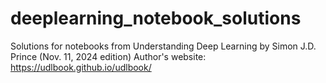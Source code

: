 # deeplearning_notebook_solutions
Solutions for notebooks from Understanding Deep Learning by Simon J.D. Prince (Nov. 11, 2024 edition)
Author's website: https://udlbook.github.io/udlbook/
